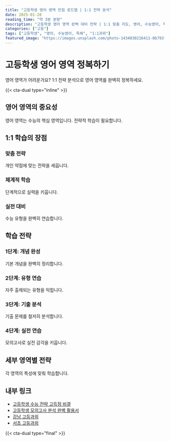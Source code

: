 ```yaml
---
title: "고등학생 영어 영역 만점 로드맵 | 1:1 전략 분석"
date: 2025-01-28
reading_time: "약 3분 분량"
description: "고등학생 영어 영역 완벽 대비 전략 | 1:1 맞춤 지도, 영어, 수능영어, 독해 [2025년]"
categories: ["고등"]
tags: ["고등학생", "영어, 수능영어, 독해", "1:1과외"]
featured_image: "https://images.unsplash.com/photo-1434030216411-0b793f4b4173?w=1200&h=630&fit=crop"
---
```


# 고등학생 영어 영역 정복하기

영어 영역가 어려운가요? 1:1 전략 분석으로 영어 영역를 완벽히 정복하세요.

{{< cta-dual type="inline" >}}

## 영어 영역의 중요성

영어 영역는 수능의 핵심 영역입니다. 전략적 학습이 필요합니다.

## 1:1 학습의 장점

### 맞춤 전략
개인 약점에 맞는 전략을 세웁니다.

### 체계적 학습
단계적으로 실력을 키웁니다.

### 실전 대비
수능 유형을 완벽히 연습합니다.

## 학습 전략

### 1단계: 개념 완성
기본 개념을 완벽히 정리합니다.

### 2단계: 유형 연습
자주 출제되는 유형을 익힙니다.

### 3단계: 기출 분석
기출 문제를 철저히 분석합니다.

### 4단계: 실전 연습
모의고사로 실전 감각을 키웁니다.

## 세부 영역별 전략

각 영역의 특성에 맞춰 학습합니다.

## 내부 링크
- [고등학생 수능 전략 고득점 비결](../../high/high-suneung-strategy/)
- [고등학생 모의고사 분석 완벽 활용서](../../high/high-mock-exam/)
- [강남 고등과외](../../local/gangnam-high/)
- [서초 고등과외](../../local/seocho-high/)

{{< cta-dual type="final" >}}
